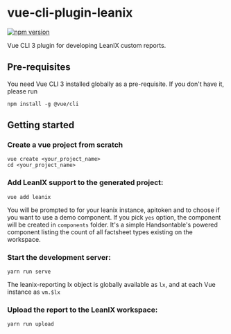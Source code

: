 # vue-cli-plugin-leanix
[![npm version](https://badge.fury.io/js/vue-cli-plugin-leanix.svg)](https://badge.fury.io/js/vue-cli-plugin-leanix)


Vue CLI 3 plugin for developing LeanIX custom reports.

## Pre-requisites

You need Vue CLI 3 installed globally as a pre-requisite. If you don't have it, please run

```
npm install -g @vue/cli
```

## Getting started

### Create a vue project from scratch
```
vue create <your_project_name>
cd <your_project_name>
```

### Add LeanIX support to the generated project:
```
vue add leanix
```
You will be prompted to for your leanix instance, apitoken and to choose if you want to use a demo component. If you pick `yes` option, the component will be created in `components` folder. It's a simple Handsontable's powered component listing the count of all factsheet types existing on the workspace.

### Start the development server:
```
yarn run serve
```

The leanix-reporting lx object is globally available as ```lx```, and at each Vue instance as ```vm.$lx```

### Upload the report to the LeanIX workspace:
```
yarn run upload
```
